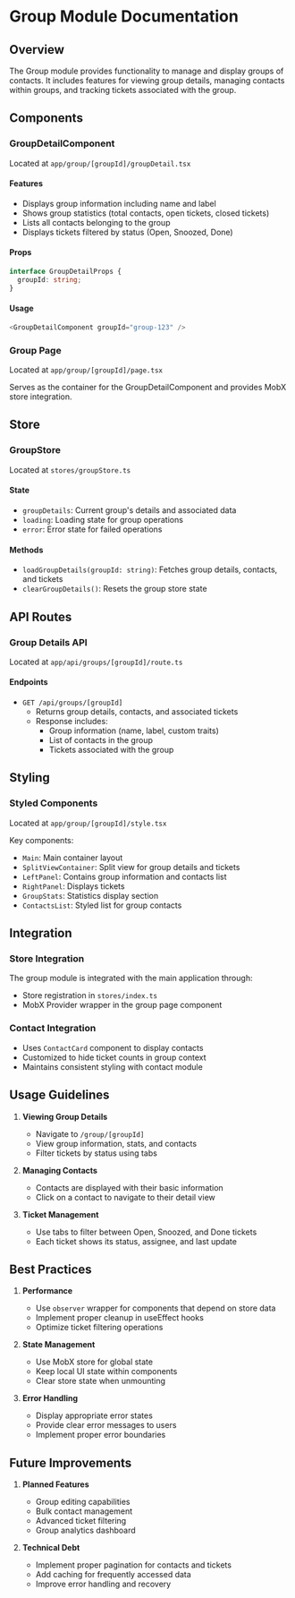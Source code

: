 # Group Module Documentation

## Overview

The Group module provides functionality to manage and display groups of contacts. It includes features for viewing group details, managing contacts within groups, and tracking tickets associated with the group.

## Components

### GroupDetailComponent

Located at `app/group/[groupId]/groupDetail.tsx`

#### Features

- Displays group information including name and label
- Shows group statistics (total contacts, open tickets, closed tickets)
- Lists all contacts belonging to the group
- Displays tickets filtered by status (Open, Snoozed, Done)

#### Props

```typescript
interface GroupDetailProps {
  groupId: string;
}
```

#### Usage

```typescript
<GroupDetailComponent groupId="group-123" />
```

### Group Page

Located at `app/group/[groupId]/page.tsx`

Serves as the container for the GroupDetailComponent and provides MobX store integration.

## Store

### GroupStore

Located at `stores/groupStore.ts`

#### State

- `groupDetails`: Current group's details and associated data
- `loading`: Loading state for group operations
- `error`: Error state for failed operations

#### Methods

- `loadGroupDetails(groupId: string)`: Fetches group details, contacts, and tickets
- `clearGroupDetails()`: Resets the group store state

## API Routes

### Group Details API

Located at `app/api/groups/[groupId]/route.ts`

#### Endpoints

- `GET /api/groups/[groupId]`
  - Returns group details, contacts, and associated tickets
  - Response includes:
    - Group information (name, label, custom traits)
    - List of contacts in the group
    - Tickets associated with the group

## Styling

### Styled Components

Located at `app/group/[groupId]/style.tsx`

Key components:

- `Main`: Main container layout
- `SplitViewContainer`: Split view for group details and tickets
- `LeftPanel`: Contains group information and contacts list
- `RightPanel`: Displays tickets
- `GroupStats`: Statistics display section
- `ContactsList`: Styled list for group contacts

## Integration

### Store Integration

The group module is integrated with the main application through:

- Store registration in `stores/index.ts`
- MobX Provider wrapper in the group page component

### Contact Integration

- Uses `ContactCard` component to display contacts
- Customized to hide ticket counts in group context
- Maintains consistent styling with contact module

## Usage Guidelines

1. **Viewing Group Details**

   - Navigate to `/group/[groupId]`
   - View group information, stats, and contacts
   - Filter tickets by status using tabs

2. **Managing Contacts**

   - Contacts are displayed with their basic information
   - Click on a contact to navigate to their detail view

3. **Ticket Management**
   - Use tabs to filter between Open, Snoozed, and Done tickets
   - Each ticket shows its status, assignee, and last update

## Best Practices

1. **Performance**

   - Use `observer` wrapper for components that depend on store data
   - Implement proper cleanup in useEffect hooks
   - Optimize ticket filtering operations

2. **State Management**

   - Use MobX store for global state
   - Keep local UI state within components
   - Clear store state when unmounting

3. **Error Handling**
   - Display appropriate error states
   - Provide clear error messages to users
   - Implement proper error boundaries

## Future Improvements

1. **Planned Features**

   - Group editing capabilities
   - Bulk contact management
   - Advanced ticket filtering
   - Group analytics dashboard

2. **Technical Debt**
   - Implement proper pagination for contacts and tickets
   - Add caching for frequently accessed data
   - Improve error handling and recovery
